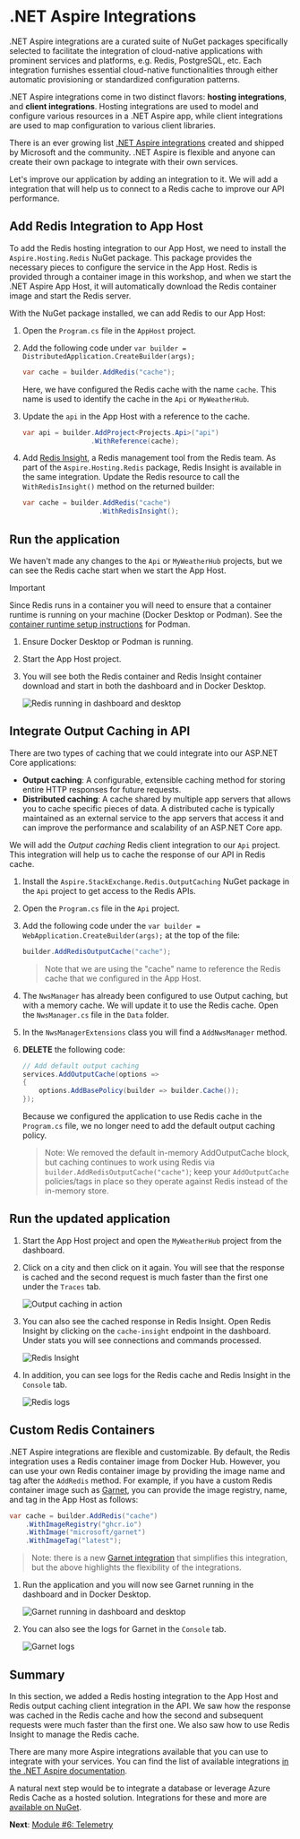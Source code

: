 # .NET Aspire Integrations

.NET Aspire integrations are a curated suite of NuGet packages specifically selected to facilitate the integration of cloud-native applications with prominent services and platforms, e.g. Redis, PostgreSQL, etc. Each integration furnishes essential cloud-native functionalities through either automatic provisioning or standardized configuration patterns.

.NET Aspire integrations come in two distinct flavors: **hosting integrations**, and **client integrations**. Hosting integrations are used to model and configure various resources in a .NET Aspire app, while client integrations are used to map configuration to various client libraries.

There is an ever growing list [.NET Aspire integrations](https://learn.microsoft.com/dotnet/aspire/fundamentals/integrations-overview?tabs=dotnet-cli#available-integrations) created and shipped by Microsoft and the community. .NET Aspire is flexible and anyone can create their own package to integrate with their own services.

Let's improve our application by adding an integration to it. We will add a integration that will help us to connect to a Redis cache to improve our API performance.

## Add Redis Integration to App Host

To add the Redis hosting integration to our App Host, we need to install the `Aspire.Hosting.Redis` NuGet package. This package provides the necessary pieces to configure the service in the App Host. Redis is provided through a container image in this workshop, and when we start the .NET Aspire App Host, it will automatically download the Redis container image and start the Redis server.

With the NuGet package installed, we can add Redis to our App Host:

1. Open the `Program.cs` file in the `AppHost` project.
1. Add the following code under `var builder = DistributedApplication.CreateBuilder(args);`

    ```csharp
    var cache = builder.AddRedis("cache");
    ```

    Here, we have configured the Redis cache with the name `cache`. This name is used to identify the cache in the `Api` or `MyWeatherHub`.
1. Update the `api` in the App Host with a reference to the cache.

    ```csharp
    var api = builder.AddProject<Projects.Api>("api")
                     .WithReference(cache);
    ```

1. Add [Redis Insight](https://github.com/RedisInsight/RedisInsight), a Redis management tool from the Redis team. As part of the `Aspire.Hosting.Redis` package, Redis Insight is available in the same integration. Update the Redis resource to call the `WithRedisInsight()` method on the returned builder:

    ```csharp
    var cache = builder.AddRedis("cache")
                       .WithRedisInsight();
    ```

## Run the application

We haven't made any changes to the `Api` or `MyWeatherHub` projects, but we can see the Redis cache start when we start the App Host.

> [!IMPORTANT]
> Since Redis runs in a container you will need to ensure that a container runtime is running on your machine (Docker Desktop or Podman). See the [container runtime setup instructions](https://learn.microsoft.com/dotnet/aspire/fundamentals/setup-tooling#container-runtime) for Podman.

1. Ensure Docker Desktop or Podman is running.
1. Start the App Host project.
1. You will see both the Redis container and Redis Insight container download and start in both the dashboard and in Docker Desktop.

    ![Redis running in dashboard and desktop](./media/redis-started.png)

## Integrate Output Caching in API

There are two types of caching that we could integrate into our ASP.NET Core applications:

- **Output caching**: A configurable, extensible caching method for storing entire HTTP responses for future requests.
- **Distributed caching**: A cache shared by multiple app servers that allows you to cache specific pieces of data. A distributed cache is typically maintained as an external service to the app servers that access it and can improve the performance and scalability of an ASP.NET Core app.

We will add the _Output caching_ Redis client integration to our `Api` project. This integration will help us to cache the response of our API in Redis cache.

1. Install the `Aspire.StackExchange.Redis.OutputCaching` NuGet package in the `Api` project to get access to the Redis APIs.
1. Open the `Program.cs` file in the `Api` project.
1. Add the following code under the `var builder = WebApplication.CreateBuilder(args);` at the top of the file:

    ```csharp
    builder.AddRedisOutputCache("cache");
    ```

    > Note that we are using the "cache" name to reference the Redis cache that we configured in the App Host.
1. The `NwsManager` has already been configured to use Output caching, but with a memory cache. We will update it to use the Redis cache. Open the `NwsManager.cs` file in the `Data` folder.
1. In the `NwsManagerExtensions` class you will find a `AddNwsManager` method.
1. **DELETE** the following code:

    ```csharp
    // Add default output caching
    services.AddOutputCache(options =>
    {
        options.AddBasePolicy(builder => builder.Cache());
    });
    ```

    Because we configured the application to use Redis cache in the `Program.cs` file, we no longer need to add the default output caching policy.

    > Note: We removed the default in-memory AddOutputCache block, but caching continues to work using Redis via `builder.AddRedisOutputCache("cache")`; keep your `AddOutputCache` policies/tags in place so they operate against Redis instead of the in-memory store.

## Run the updated application

1. Start the App Host project and open the `MyWeatherHub` project from the dashboard.
1. Click on a city and then click on it again. You will see that the response is cached and the second request is much faster than the first one under the `Traces` tab.

    ![Output caching in action](./media/output-caching.png)

1. You can also see the cached response in Redis Insight. Open Redis Insight by clicking on the `cache-insight` endpoint in the dashboard. Under stats you will see connections and commands processed.

    ![Redis Insight](./media/redis-insight.png)

1. In addition, you can see logs for the Redis cache and Redis Insight in the `Console` tab.

    ![Redis logs](./media/redis-logs.png)

## Custom Redis Containers

.NET Aspire integrations are flexible and customizable. By default, the Redis integration uses a Redis container image from Docker Hub. However, you can use your own Redis container image by providing the image name and tag after the `AddRedis` method. For example, if you have a custom Redis container image such as [Garnet](https://github.com/microsoft/garnet), you can provide the image registry, name, and tag in the App Host as follows:

```csharp
var cache = builder.AddRedis("cache")
    .WithImageRegistry("ghcr.io")
    .WithImage("microsoft/garnet")
    .WithImageTag("latest");
```

> Note: there is a new [Garnet integration](https://learn.microsoft.com/dotnet/aspire/caching/stackexchange-redis-integration?pivots=garnet&tabs=dotnet-cli) that simplifies this integration, but the above highlights the flexibility of the integrations.

1. Run the application and you will now see Garnet running in the dashboard and in Docker Desktop.

    ![Garnet running in dashboard and desktop](./media/garnet-started.png)

1. You can also see the logs for Garnet in the `Console` tab.

    ![Garnet logs](./media/garnet-logs.png)

## Summary

In this section, we added a Redis hosting integration to the App Host and Redis output caching client integration in the API. We saw how the response was cached in the Redis cache and how the second and subsequent requests were much faster than the first one. We also saw how to use Redis Insight to manage the Redis cache.

There are many more Aspire integrations available that you can use to integrate with your services. You can find the list of available integrations [in the .NET Aspire documentation](https://learn.microsoft.com/dotnet/aspire/fundamentals/integrations-overview?tabs=dotnet-cli#available-integrations).

A natural next step would be to integrate a database or leverage Azure Redis Cache as a hosted solution. Integrations for these and more are [available on NuGet](https://www.nuget.org/packages?q=owner%3Aaspire+tags%3Aintegration).

**Next**: [Module #6: Telemetry](6-telemetry.md)

